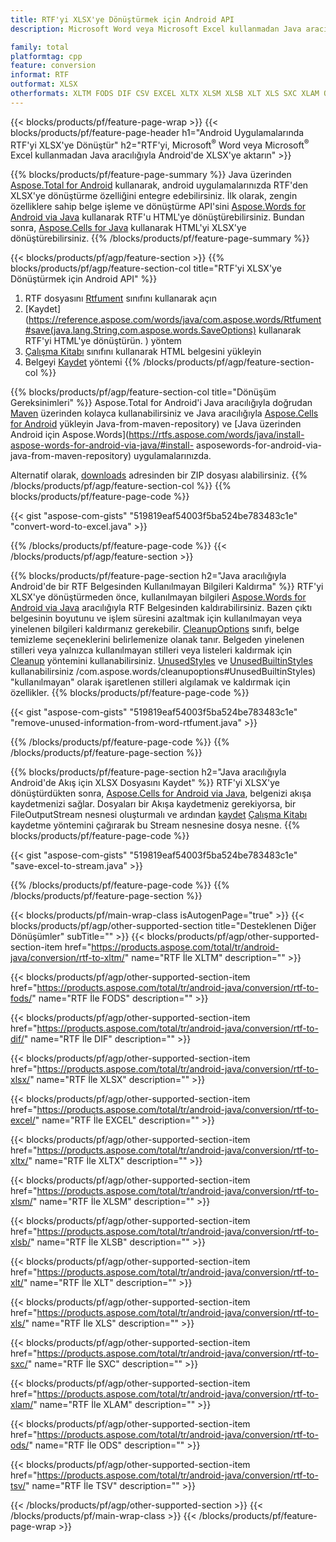 ```yaml
---
title: RTF'yi XLSX'ye Dönüştürmek için Android API
description: Microsoft Word veya Microsoft Excel kullanmadan Java aracılığıyla Android'de RTF'yi XLSX'ye dönüştürün

family: total
platformtag: cpp
feature: conversion
informat: RTF
outformat: XLSX
otherformats: XLTM FODS DIF CSV EXCEL XLTX XLSM XLSB XLT XLS SXC XLAM ODS TSV
---
```

{{< blocks/products/pf/feature-page-wrap >}}
{{< blocks/products/pf/feature-page-header h1="Android Uygulamalarında RTF'yi XLSX'ye Dönüştür" h2="RTF'yi, Microsoft<sup>&reg;</sup> Word veya Microsoft<sup>&reg;</sup> Excel kullanmadan Java aracılığıyla Android'de XLSX'ye aktarın" >}}

{{% blocks/products/pf/feature-page-summary %}}
Java üzerinden [Aspose.Total for Android](https://products.aspose.com/total/android-java/) kullanarak, android uygulamalarınızda RTF'den XLSX'ye dönüştürme özelliğini entegre edebilirsiniz. İlk olarak, zengin özelliklere sahip belge işleme ve dönüştürme API'sini [Aspose.Words for Android via Java](https://products.aspose.com/words/android-java/) kullanarak RTF'u HTML'ye dönüştürebilirsiniz. Bundan sonra, [Aspose.Cells for Java](https://products.aspose.com/cells/android-java/) kullanarak HTML'yi XLSX'ye dönüştürebilirsiniz. 
{{% /blocks/products/pf/feature-page-summary  %}}

{{< blocks/products/pf/agp/feature-section >}}
{{% blocks/products/pf/agp/feature-section-col title="RTF'yi XLSX'ye Dönüştürmek için Android API" %}}
1. RTF dosyasını [Rtfument](https://reference.aspose.com/words/java/com.aspose.words/Rtfument) sınıfını kullanarak açın
2. [Kaydet](https://reference.aspose.com/words/java/com.aspose.words/Rtfument#save(java.lang.String,com.aspose.words.SaveOptions) kullanarak RTF'yi HTML'ye dönüştürün. ) yöntem
3. [Çalışma Kitabı](https://reference.aspose.com/cells/java/com.aspose.cells/Workbook) sınıfını kullanarak HTML belgesini yükleyin
4. Belgeyi [Kaydet](https://reference.aspose.com/cells/java/com.aspose.cells/workbook#save(java.lang.String,%20com.aspose.cells.SaveOptions)) yöntemi
{{% /blocks/products/pf/agp/feature-section-col %}}

{{% blocks/products/pf/agp/feature-section-col title="Dönüşüm Gereksinimleri" %}}
Aspose.Total for Android'i Java aracılığıyla doğrudan [Maven](https://repository.aspose.com/webapp/#/artifacts/browse/tree/General/repo/com/aspose/aspose-total) üzerinden kolayca kullanabilirsiniz ve Java aracılığıyla [Aspose.Cells for Android](https://rtfs.aspose.com/cells/java/aspose-cells-for-android-via-java-installation/#install-asposecells-for-android-via-) yükleyin Java-from-maven-repository) ve [Java üzerinden Android için Aspose.Words](https://rtfs.aspose.com/words/java/install-aspose-words-for-android-via-java/#install- asposewords-for-android-via-java-from-maven-repository) uygulamalarınızda.

Alternatif olarak, [downloads](https://downloads.aspose.com/total/androidjava) adresinden bir ZIP dosyası alabilirsiniz.
{{% /blocks/products/pf/agp/feature-section-col %}}
{{% blocks/products/pf/feature-page-code %}}

{{< gist "aspose-com-gists" "519819eaf54003f5ba524be783483c1e" "convert-word-to-excel.java" >}}



{{% /blocks/products/pf/feature-page-code %}}
{{< /blocks/products/pf/agp/feature-section >}}

{{% blocks/products/pf/feature-page-section  h2="Java aracılığıyla Android'de bir RTF Belgesinden Kullanılmayan Bilgileri Kaldırma" %}}
RTF'yi XLSX'ye dönüştürmeden önce, kullanılmayan bilgileri [Aspose.Words for Android via Java](https://products.aspose.com/words/android-java/) aracılığıyla RTF Belgesinden kaldırabilirsiniz. Bazen çıktı belgesinin boyutunu ve işlem süresini azaltmak için kullanılmayan veya yinelenen bilgileri kaldırmanız gerekebilir. [CleanupOptions](https://reference.aspose.com/words/java/com.aspose.words/CleanupOptions) sınıfı, belge temizleme seçeneklerini belirlemenize olanak tanır. Belgeden yinelenen stilleri veya yalnızca kullanılmayan stilleri veya listeleri kaldırmak için [Cleanup](https://reference.aspose.com/words/java/com.aspose.words/Rtfument#cleanup()) yöntemini kullanabilirsiniz. [UnusedStyles](https://reference.aspose.com/words/java/com.aspose.words/cleanupoptions#UnusedStyles) ve [UnusedBuiltinStyles](https://reference.aspose.com/words/java) kullanabilirsiniz /com.aspose.words/cleanupoptions#UnusedBuiltinStyles) "kullanılmayan" olarak işaretlenen stilleri algılamak ve kaldırmak için özellikler.
{{% blocks/products/pf/feature-page-code %}}

{{< gist "aspose-com-gists" "519819eaf54003f5ba524be783483c1e" "remove-unused-information-from-word-rtfument.java" >}}

{{% /blocks/products/pf/feature-page-code  %}}
{{% /blocks/products/pf/feature-page-section %}}

{{% blocks/products/pf/feature-page-section  h2="Java aracılığıyla Android'de Akış için XLSX Dosyasını Kaydet" %}}
RTF'yi XLSX'ye dönüştürdükten sonra, [Aspose.Cells for Android via Java](https://products.aspose.com/cells/android-java/), belgenizi akışa kaydetmenizi sağlar. Dosyaları bir Akışa kaydetmeniz gerekiyorsa, bir FileOutputStream nesnesi oluşturmalı ve ardından [kaydet](https://reference.aspose.com/cells/java/com.aspose.cells/workbook#save(java.io.OutputStream,%20com.aspose.cells.SaveOptions)) [Çalışma Kitabı](https://reference.aspose.com/cells/java/com.aspose.cells/Workbook) kaydetme yöntemini çağırarak bu Stream nesnesine dosya nesne.
{{% blocks/products/pf/feature-page-code %}}

{{< gist "aspose-com-gists" "519819eaf54003f5ba524be783483c1e" "save-excel-to-stream.java" >}}

{{% /blocks/products/pf/feature-page-code  %}}
{{% /blocks/products/pf/feature-page-section %}}

{{< blocks/products/pf/main-wrap-class isAutogenPage="true" >}}
{{< blocks/products/pf/agp/other-supported-section title="Desteklenen Diğer Dönüşümler" subTitle="" >}}
{{< blocks/products/pf/agp/other-supported-section-item href="https://products.aspose.com/total/tr/android-java/conversion/rtf-to-xltm/" name="RTF İle XLTM" description="" >}}

{{< blocks/products/pf/agp/other-supported-section-item href="https://products.aspose.com/total/tr/android-java/conversion/rtf-to-fods/" name="RTF İle FODS" description="" >}}

{{< blocks/products/pf/agp/other-supported-section-item href="https://products.aspose.com/total/tr/android-java/conversion/rtf-to-dif/" name="RTF İle DIF" description="" >}}

{{< blocks/products/pf/agp/other-supported-section-item href="https://products.aspose.com/total/tr/android-java/conversion/rtf-to-xlsx/" name="RTF İle XLSX" description="" >}}

{{< blocks/products/pf/agp/other-supported-section-item href="https://products.aspose.com/total/tr/android-java/conversion/rtf-to-excel/" name="RTF İle EXCEL" description="" >}}

{{< blocks/products/pf/agp/other-supported-section-item href="https://products.aspose.com/total/tr/android-java/conversion/rtf-to-xltx/" name="RTF İle XLTX" description="" >}}

{{< blocks/products/pf/agp/other-supported-section-item href="https://products.aspose.com/total/tr/android-java/conversion/rtf-to-xlsm/" name="RTF İle XLSM" description="" >}}

{{< blocks/products/pf/agp/other-supported-section-item href="https://products.aspose.com/total/tr/android-java/conversion/rtf-to-xlsb/" name="RTF İle XLSB" description="" >}}

{{< blocks/products/pf/agp/other-supported-section-item href="https://products.aspose.com/total/tr/android-java/conversion/rtf-to-xlt/" name="RTF İle XLT" description="" >}}

{{< blocks/products/pf/agp/other-supported-section-item href="https://products.aspose.com/total/tr/android-java/conversion/rtf-to-xls/" name="RTF İle XLS" description="" >}}

{{< blocks/products/pf/agp/other-supported-section-item href="https://products.aspose.com/total/tr/android-java/conversion/rtf-to-sxc/" name="RTF İle SXC" description="" >}}

{{< blocks/products/pf/agp/other-supported-section-item href="https://products.aspose.com/total/tr/android-java/conversion/rtf-to-xlam/" name="RTF İle XLAM" description="" >}}

{{< blocks/products/pf/agp/other-supported-section-item href="https://products.aspose.com/total/tr/android-java/conversion/rtf-to-ods/" name="RTF İle ODS" description="" >}}

{{< blocks/products/pf/agp/other-supported-section-item href="https://products.aspose.com/total/tr/android-java/conversion/rtf-to-tsv/" name="RTF İle TSV" description="" >}}


{{< /blocks/products/pf/agp/other-supported-section >}}
{{< /blocks/products/pf/main-wrap-class >}}
{{< /blocks/products/pf/feature-page-wrap >}}